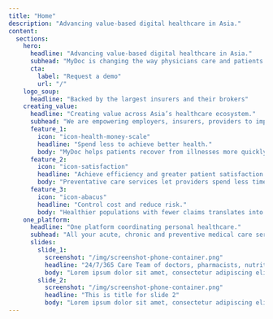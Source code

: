 ```yaml
---
title: "Home"
description: "Advancing value-based digital healthcare in Asia."
content:
  sections:
    hero:
      headline: "Advancing value-based digital healthcare in Asia."
      subhead: "MyDoc is changing the way physicians care and patients receive care, to help people live healthier lives and save money."
      cta:
        label: "Request a demo"
        url: "/"
    logo_soup:
      headline: "Backed by the largest insurers and their brokers"
    creating_value:
      headline: "Creating value across Asia’s healthcare ecosystem."
      subhead: "We are empowering employers, insurers, providers to improve quality of care at lower cost."
      feature_1:
        icon: "icon-health-money-scale"
        headline: "Spend less to achieve better health."
        body: "MyDoc helps patients recover from illnesses more quickly and avoid chronic lifestyle diseases. As a result, patients face fewer doctor’s visits, medical tests, and procedures, and spend less money on prescription medication as both near-term and long-term health improve."
      feature_2:
        icon: "icon-satisfaction"
        headline: "Achieve efficiency and greater patient satisfaction."
        body: "Preventative care services let providers spend less time managing chronic diseases. Quality and patient engagement measures improve when the focus is on value of care and health outcomes. With MyDoc, providers reduce the financial risk that comes with capitated payment plans."
      feature_3:
        icon: "icon-abacus"
        headline: "Control cost and reduce risk."
        body: "Healthier populations with fewer claims translates into less drain on payers’ premium pools and investments. Value-based payment also allows payers to increase efficiency by bundling payments that cover the patient’s full care cycle, or for chronic conditions."
    one_platform:
      headline: "One platform coordinating personal healthcare."
      subhead: "All your acute, chronic and preventive medical care services on one fully integrated online-to-offline platform."
      slides:
        slide_1:
          screenshot: "/img/screenshot-phone-container.png"
          headline: "24/7/365 Care Team of doctors, pharmacists, nutritionists, health coaches"
          body: "Lorem ipsum dolor sit amet, consectetur adipiscing elit, sed do eiusmod tempor incididunt ut labore et dolore magna aliqua."
        slide_2:
          screenshot: "/img/screenshot-phone-container.png"
          headline: "This is title for slide 2"
          body: "Lorem ipsum dolor sit amet, consectetur adipiscing elit, sed do eiusmod tempor incididunt ut labore et dolore magna aliqua."
---
```

